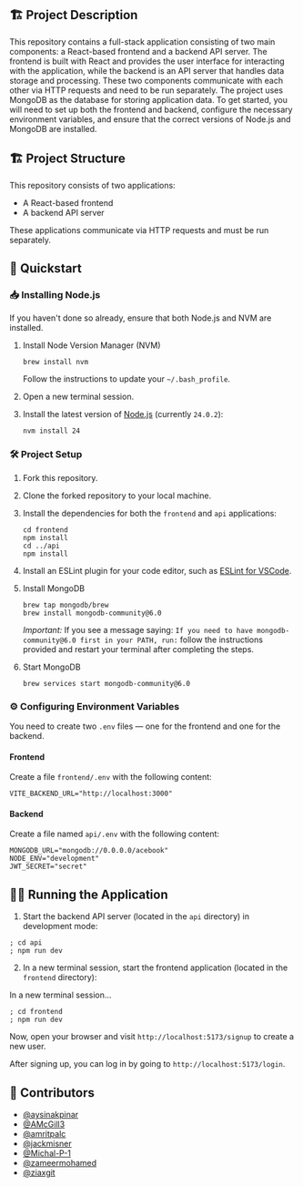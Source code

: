 ## 🏗️ Project Description

This repository contains a full-stack application consisting of two main components: a React-based frontend and a backend API server. The frontend is built with React and provides the user interface for interacting with the application, while the backend is an API server that handles data storage and processing. These two components communicate with each other via HTTP requests and need to be run separately. The project uses MongoDB as the database for storing application data. To get started, you will need to set up both the frontend and backend, configure the necessary environment variables, and ensure that the correct versions of Node.js and MongoDB are installed.

## 🏗️ Project Structure

This repository consists of two applications:

- A React-based frontend
- A backend API server

These applications communicate via HTTP requests and must be run separately.

## 🚀 Quickstart

### 📥 Installing Node.js

If you haven't done so already, ensure that both Node.js and NVM are installed.

1. Install Node Version Manager (NVM)
   ```
   brew install nvm
   ```
   Follow the instructions to update your `~/.bash_profile`.

2. Open a new terminal session.
3. Install the latest version of [Node.js](https://nodejs.org/en/) (currently `24.0.2`):

   ```
   nvm install 24
   ```

### 🛠️ Project Setup

1. Fork this repository.
2. Clone the forked repository to your local machine.
3. Install the dependencies for both the `frontend` and `api` applications:
   ```
   cd frontend
   npm install
   cd ../api
   npm install
   ```
4. Install an ESLint plugin for your code editor, such as 
   [ESLint for VSCode](https://marketplace.visualstudio.com/items?itemName=dbaeumer.vscode-eslint).
5. Install MongoDB

   ```
   brew tap mongodb/brew
   brew install mongodb-community@6.0
   ```

   _Important:_ If you see a message saying:
   `If you need to have mongodb-community@6.0 first in your PATH, run:`
   follow the instructions provided and restart your terminal after completing the steps.
6. Start MongoDB

   ```
   brew services start mongodb-community@6.0
   ```

### ⚙️ Configuring Environment Variables

You need to create two `.env` files — one for the frontend and one for the backend.

#### Frontend

Create a file `frontend/.env` with the following content:

```
VITE_BACKEND_URL="http://localhost:3000"
```

#### Backend

Create a file named `api/.env` with the following content:

```
MONGODB_URL="mongodb://0.0.0.0/acebook"
NODE_ENV="development"
JWT_SECRET="secret"
```

## 🏃‍♂️ Running the Application

1. Start the backend API server (located in the `api` directory) in development mode:

```
; cd api
; npm run dev
```

2. In a new terminal session, start the frontend application (located in the `frontend` directory):

In a new terminal session...

```
; cd frontend
; npm run dev
```

Now, open your browser and visit `http://localhost:5173/signup` to create a new user.

After signing up, you can log in by going to `http://localhost:5173/login`.

## 👥 Contributors

- [@aysinakpinar](https://github.com/aysinakpinar)
- [@AMcGill3](https://github.com/AMcGill3)
- [@amritpalc](https://github.com/AmritpalC)
- [@jackmisner](https://github.com/jackmisner)
- [@Michal-P-1](https://github.com/Michal-P-1)
- [@zameermohamed](https://github.com/zameermohamed)
- [@ziaxgit](https://github.com/ziaxgit)
